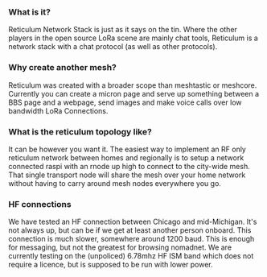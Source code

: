 ### What is it?
Reticulum Network Stack is just as it says on the tin. Where the other players in the open source LoRa scene are mainly chat tools, Reticulum is a network stack with a chat protocol (as well as other protocols). 
### Why create another mesh? 
Reticulum was created with a broader scope than meshtastic or meshcore. Currently you can create a micron page and serve up something between a BBS page and a webpage, send images and make voice calls over low bandwidth LoRa Connections.
### What is the reticulum topology like?
It can be however you want it. The easiest way to implement an RF only reticulum network between homes and regionally is to setup a network connected raspi with an rnode up high to connect to the city-wide mesh. That single transport node will share the mesh over your home network without having to carry around mesh nodes everywhere you go.
### HF connections
We have tested an HF connection between Chicago and mid-Michigan. It's not always up, but can be if we get at least another person onboard. This connection is much slower, somewhere around 1200 baud. This is enough for messaging, but not the greatest for browsing nomadnet. We are currently testing on the (unpoliced) 6.78mhz HF ISM band which does not require a licence, but is supposed to be run with lower power.
